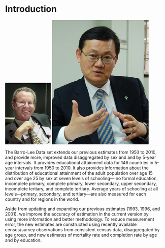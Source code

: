 ﻿
# Introduction

![Robert J. Barro](/Aboutdataset/barro.jpg)
![Jong-Wha Lee](/Aboutdataset/jongwha.jpg)

The Barro-Lee Data set extends our previous estimates from 1950 to 2010, and provide more, improved data disaggregated by sex and and by 5-year age intervals. It provides educational attainment data for 146 countries in 5-year intervals from 1950 to 2010. It also provides information about the distribution of educational attainment of the adult population over age 15 and over age 25 by sex at seven levels of schooling— no formal education, incomplete primary, complete primary, lower secondary, upper secondary, incomplete tertiary, and complete tertiary. Average years of schooling at all levels—primary, secondary, and tertiary—are also measured for each country and for regions in the world.   

Aside from updating and expanding our previous estimates (1993, 1996, and 2001), we improve the accuracy of estimation in the current version by using more information and better methodology. To reduce measurement error, the new estimates are constructed using recently available census/survey observations from consistent census data, disaggregated by age group, and new estimates of mortality rate and completion rate by age and by education.
